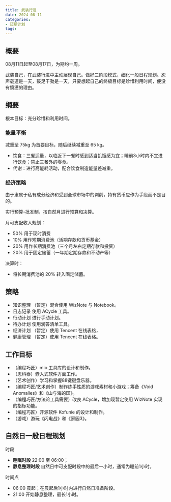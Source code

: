 ```yaml
---
title: 武装行进
date: 2024-08-11
categories:
- 短期计划
tags:
---
```


## 概要

08月11日起至08月17日，为期约一周。

武装自己，在武装行进中主动展现自己。做好三阶段模式，细化一般日程规划。怨声载道是一天，鼓足干劲是一天，只要想起自己的终极目标是珍惜利用时间，便没有愤懑的理由。

## 纲要

根本目标：充分珍惜和利用时间。

### 能量平衡

减重至 75kg 为首要目标，随后继续减重至 65 kg。

- 饮食：三餐适量，以临近下一餐时感到适当饥饿感为宜；睡前3小时内不宜进行饮食；禁止三餐外的零食。
- 代谢：进行高能耗活动，配合饮食制造能量差减重。

### 经济策略

由于隶属于私有成分经济和受到全球市场中的剥削，持有货币应作为手段而不是目的。

实行预算-批准制，按自然月进行预算和决算。

月可支配收入规划：

- 50% 用于现时消费
- 10% 用作短期消费池（活期存款和货币基金）
- 20% 用作长期消费池（三个月左右定期存款和投资）
- 20% 用于固定储蓄（一年期定期存款和不动产等）

决算时：

- 将长期消费池的 20% 转入固定储蓄。

## 策略

- 知识整理 （暂定）混合使用 WizNote 与 Notebook。
- 日志记录 使用 ACycle 工具。
- 行动计划 进行手动计划。
- 待办计划 使用滴答清单工具。
- 经济计划 （暂定）使用 Tencent 在线表格，
- 健康管理 （暂定）使用 Tencent 在线表格。

## 工作目标

- （编程巧匠）mio 工具库的设计和制作。
- （思科泰）嵌入式软件方面工作。
- （艺术创作）学习和掌握88键键盘乐器。
- （编程巧匠/艺术创作）制作练手性质的游戏素材和小游戏；筹备《Void Anomalies》和《山与海的国》。
- （编程巧匠/方法论工具需要）改良 ACycle，增加现暂定使用 WizNote 实现的指标功能。
- （编程巧匠）开源软件 Kofunie 的设计和制作。
- （游戏）游玩《闪电战》和《家园3》。

## 自然日一般日程规划

时段

- **睡眠时段** 22:00 至 06:00；
- **静息整理时段** 自然日中可支配时段中的最后一小时，通常为睡前1小时。

时间点

- 06:00 晨起；在晨起后1小时内进行自然日准备阶段。
- 21:00 开始静息整理，最长1小时。
